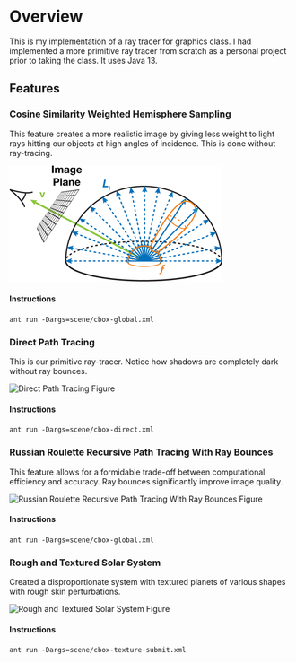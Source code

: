 # Overview
This is my implementation of a ray tracer for graphics class. I had implemented a more primitive ray tracer from scratch as a personal project prior to taking the class. It uses Java 13.

## Features
### Cosine Similarity Weighted Hemisphere Sampling
This feature creates a more realistic image by giving less weight to light rays hitting our objects at high angles of incidence. This is done without ray-tracing.

![Cosine Similarity Weighted Hemisphere Sampling Figure](/cwhs.jpg)
#### Instructions
```ant run -Dargs=scene/cbox-global.xml```

### Direct Path Tracing
This is our primitive ray-tracer. Notice how shadows are completely dark without ray bounces.

![Direct Path Tracing Figure](/direct-tracer.png) 
#### Instructions
```ant run -Dargs=scene/cbox-direct.xml```

### Russian Roulette Recursive Path Tracing With Ray Bounces
This feature allows for a formidable trade-off between computational efficiency and accuracy. Ray bounces significantly improve image quality.

![Russian Roulette Recursive Path Tracing With Ray Bounces Figure](/rr-tracer.png) 
#### Instructions
```ant run -Dargs=scene/cbox-global.xml```

### Rough and Textured Solar System
Created a disproportionate system with textured planets of various shapes with rough skin perturbations.

![Rough and Textured Solar System Figure](/rr-tracer.png)
#### Instructions
```ant run -Dargs=scene/cbox-texture-submit.xml```